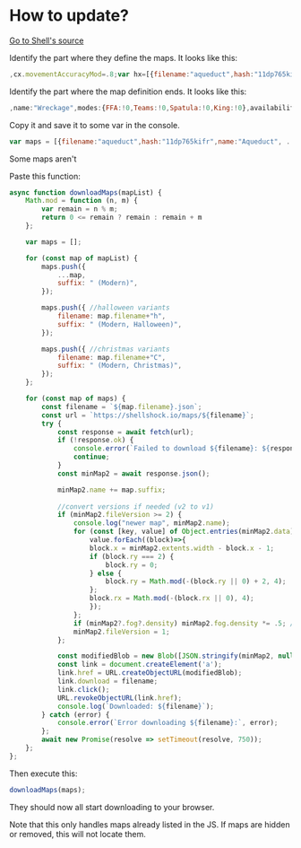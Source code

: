 # How to update?

[Go to Shell's source](https://shellshock.io/js/shellshock.js)

Identify the part where they define the maps. It looks like this:

```js
,cx.movementAccuracyMod=.8;var hx=[{filename:"aqueduct",hash:"11dp765kifr",name:"Aqueduct",
```

Identify the part where the map definition ends. It looks like this:

```js
,name:"Wreckage",modes:{FFA:!0,Teams:!0,Spatula:!0,King:!0},availability:"private",numPlayers:"18"}];function fx()
```

Copy it and save it to some var in the console.

```js
var maps = [{filename:"aqueduct",hash:"11dp765kifr",name:"Aqueduct", ... (etc) ... ,name:"Wreckage",modes:{FFA:!0,Teams:!0,Spatula:!0,King:!0},availability:"private",numPlayers:"18"}];
```

Some maps aren't 

Paste this function:

```js
async function downloadMaps(mapList) {
    Math.mod = function (n, m) {
        var remain = n % m;
        return 0 <= remain ? remain : remain + m
    };

    var maps = [];

    for (const map of mapList) {
        maps.push({
            ...map,
            suffix: " (Modern)",
        });

        maps.push({ //halloween variants
            filename: map.filename+"h",
            suffix: " (Modern, Halloween)",
        });

        maps.push({ //christmas variants
            filename: map.filename+"C",
            suffix: " (Modern, Christmas)",
        });
    };

    for (const map of maps) {
        const filename = `${map.filename}.json`;
        const url = `https://shellshock.io/maps/${filename}`;
        try {
            const response = await fetch(url);
            if (!response.ok) {
                console.error(`Failed to download ${filename}: ${response.statusText}`);
                continue;
            }
            const minMap2 = await response.json();

            minMap2.name += map.suffix;
            
            //convert versions if needed (v2 to v1)
            if (minMap2.fileVersion >= 2) {
                console.log("newer map", minMap2.name);
                for (const [key, value] of Object.entries(minMap2.data)) {
                    value.forEach((block)=>{
                    block.x = minMap2.extents.width - block.x - 1;
                    if (block.ry === 2) {
                        block.ry = 0;
                    } else {
                        block.ry = Math.mod(-(block.ry || 0) + 2, 4);
                    };
                    block.rx = Math.mod(-(block.rx || 0), 4);
                    });
                };
                if (minMap2?.fog?.density) minMap2.fog.density *= .5; //seems right
                minMap2.fileVersion = 1;
            };

            const modifiedBlob = new Blob([JSON.stringify(minMap2, null, 2)], { type: 'application/json' });
            const link = document.createElement('a');
            link.href = URL.createObjectURL(modifiedBlob);
            link.download = filename;
            link.click();
            URL.revokeObjectURL(link.href);
            console.log(`Downloaded: ${filename}`);
        } catch (error) {
            console.error(`Error downloading ${filename}:`, error);
        };
        await new Promise(resolve => setTimeout(resolve, 750));
    };
};
```

Then execute this:

```js
downloadMaps(maps);
```

They should now all start downloading to your browser.

Note that this only handles maps already listed in the JS. If maps are hidden or removed, this will not locate them.
